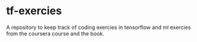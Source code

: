 # tf-exercies
A repository to keep track of coding exercies in tensorflow and ml exercies from the coursera course and the book.
